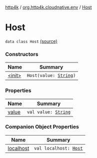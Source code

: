 [http4k](../../index.md) / [org.http4k.cloudnative.env](../index.md) / [Host](./index.md)

# Host

`data class Host` [(source)](https://github.com/http4k/http4k/blob/master/http4k-cloudnative/src/main/kotlin/org/http4k/cloudnative/env/domain.kt#L7)

### Constructors

| Name | Summary |
|---|---|
| [&lt;init&gt;](-init-.md) | `Host(value: `[`String`](https://kotlinlang.org/api/latest/jvm/stdlib/kotlin/-string/index.html)`)` |

### Properties

| Name | Summary |
|---|---|
| [value](value.md) | `val value: `[`String`](https://kotlinlang.org/api/latest/jvm/stdlib/kotlin/-string/index.html) |

### Companion Object Properties

| Name | Summary |
|---|---|
| [localhost](localhost.md) | `val localhost: `[`Host`](./index.md) |
